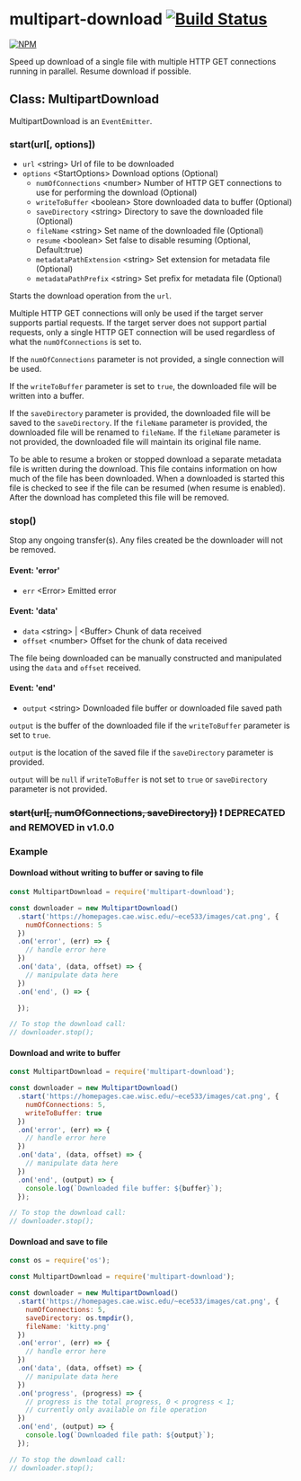 # multipart-download [![Build Status](https://travis-ci.org/zulhilmizainuddin/multipart-download.svg?branch=master)](https://travis-ci.org/zulhilmizainuddin/multipart-download)

[![NPM](https://nodei.co/npm/multipart-download.png?downloads=true&downloadRank=true&stars=true)](https://nodei.co/npm/multipart-download/)

Speed up download of a single file with multiple HTTP GET connections running in parallel. Resume download if possible.

## Class: MultipartDownload

MultipartDownload is an `EventEmitter`.

### start(url[, options])
- `url` &lt;string&gt; Url of file to be downloaded
- `options` &lt;StartOptions&gt; Download options (Optional)
  - `numOfConnections` &lt;number&gt; Number of HTTP GET connections to use for performing the download (Optional)
  - `writeToBuffer` &lt;boolean&gt; Store downloaded data to buffer (Optional)
  - `saveDirectory` &lt;string&gt; Directory to save the downloaded file (Optional)
  - `fileName` &lt;string&gt; Set name of the downloaded file (Optional)
  - `resume` &lt;boolean&gt; Set false to disable resuming (Optional, Default:true)
  - `metadataPathExtension` &lt;string&gt; Set extension for metadata file (Optional)
  - `metadataPathPrefix` &lt;string&gt; Set prefix for metadata file (Optional)

Starts the download operation from the `url`.

Multiple HTTP GET connections will only be used if the target server supports partial requests.
If the target server does not support partial requests, only a single HTTP GET connection will be used regardless of what the `numOfConnections` is set to.

If the `numOfConnections` parameter is not provided, a single connection will be used.

If the `writeToBuffer` parameter is set to `true`, the downloaded file will be written into a buffer.

If the `saveDirectory` parameter is provided, the downloaded file will be saved to the `saveDirectory`.
If the `fileName` parameter is provided, the downloaded file will be renamed to `fileName`.
If the `fileName` parameter is not provided, the downloaded file will maintain its original file name.

To be able to resume a broken or stopped download a separate metadata file is written during the download.
This file contains information on how much of the file has been downloaded. When a downloaded is started this file is 
checked to see if the file can be resumed (when resume is enabled). After the download has completed this file will be 
removed.

### stop()
Stop any ongoing transfer(s). Any files created be the downloader will not be removed.

#### Event: 'error'
- `err` &lt;Error&gt; Emitted error

#### Event: 'data'
- `data` &lt;string&gt; | &lt;Buffer&gt; Chunk of data received
- `offset` &lt;number&gt; Offset for the chunk of data received

The file being downloaded can be manually constructed and manipulated using the `data` and `offset` received. 

#### Event: 'end'
- `output` &lt;string&gt; Downloaded file buffer or downloaded file saved path

`output` is the buffer of the downloaded file if the `writeToBuffer` parameter is set to `true`.

`output` is the location of the saved file if the `saveDirectory` parameter is provided.

`output` will be `null` if `writeToBuffer` is not set to `true` or `saveDirectory` parameter is not provided.

### ~~start(url[, numOfConnections, saveDirectory])~~ :exclamation: DEPRECATED and REMOVED in v1.0.0

### Example

#### Download without writing to buffer or saving to file

```javascript
const MultipartDownload = require('multipart-download');

const downloader = new MultipartDownload()
  .start('https://homepages.cae.wisc.edu/~ece533/images/cat.png', {
    numOfConnections: 5
  })
  .on('error', (err) => {
    // handle error here
  })
  .on('data', (data, offset) => {
    // manipulate data here
  })
  .on('end', () => {

  });

// To stop the download call:
// downloader.stop();
```

#### Download and write to buffer

```javascript
const MultipartDownload = require('multipart-download');

const downloader = new MultipartDownload()
  .start('https://homepages.cae.wisc.edu/~ece533/images/cat.png', {
    numOfConnections: 5,
    writeToBuffer: true
  })
  .on('error', (err) => {
    // handle error here
  })
  .on('data', (data, offset) => {
    // manipulate data here
  })
  .on('end', (output) => {
    console.log(`Downloaded file buffer: ${buffer}`);
  });

// To stop the download call:
// downloader.stop();
```

#### Download and save to file

```javascript
const os = require('os');

const MultipartDownload = require('multipart-download');

const downloader = new MultipartDownload()
  .start('https://homepages.cae.wisc.edu/~ece533/images/cat.png', {
    numOfConnections: 5,
    saveDirectory: os.tmpdir(),
    fileName: 'kitty.png'
  })
  .on('error', (err) => {
    // handle error here
  })
  .on('data', (data, offset) => {
    // manipulate data here
  })
  .on('progress', (progress) => {
    // progress is the total progress, 0 < progress < 1;
    // currently only available on file operation 
  })
  .on('end', (output) => {
    console.log(`Downloaded file path: ${output}`);
  });

// To stop the download call:
// downloader.stop();
```